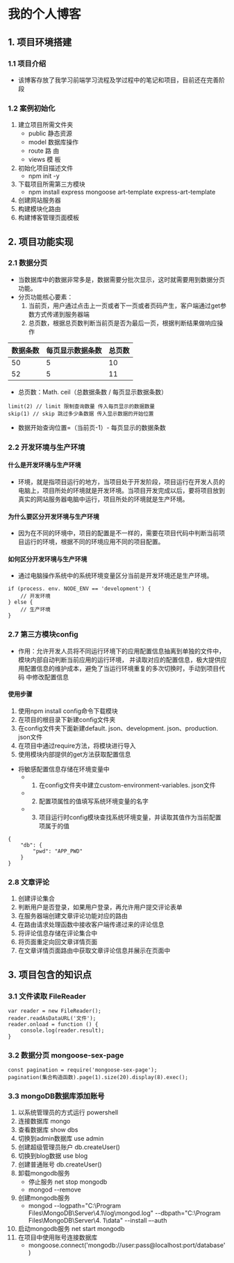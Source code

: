 # 我的个人博客

## 1. 项目环境搭建
### 1.1 项目介绍
- 该博客存放了我学习前端学习流程及学过程中的笔记和项目，目前还在完善阶段
### 1.2 案例初始化
1. 建立项目所需文件夹
    - public 静态资源
    - model 数据库操作
    - route 路 由
    - views 模 板
2. 初始化项目描述文件
    - npm init -y
3. 下载项目所需第三方模块
    - npm install express mongoose art-template express-art-template
4. 创建网站服务器
5. 构建模块化路由
6. 构建博客管理页面模板

## 2. 项目功能实现
### 2.1 数据分页
- 当数据库中的数据非常多是，数据需要分批次显示，这时就需要用到数据分页功能。  
- 分页功能核心要素：  
    1. 当前页，用户通过点击上一页或者下一页或者页码产生，客户端通过get参数方式传递到服务器端
    2. 总页数，根据总页数判断当前页是否为最后一页，根据判断结果做响应操作  
    
|数据条数|每页显示数据条数|总页数|
|:-----|:-----|:-----|
|50|5|10|
|52|5|11|

- 总页数：Math. ceil（总数据条数 / 每页显示数据条数）
```
limit(2) // limit 限制查询数量 传入每页显示的数据数量
skip(1) // skip 跳过多少条数据 传入显示数据的开始位置
```
- 数据开始查询位置=（当前页-1）- 每页显示的数据条数

### 2.2 开发环境与生产环境
#### 什么是开发环境与生产环境  
- 环境，就是指项目运行的地方，当项目处于开发阶段，项目运行在开发人员的电脑上，项目所处的环境就是开发环境。当项目开发完成以后，要将项目放到真实的网站服务器电脑中运行，项目所处的环境就是生产环境。

#### 为什么要区分开发环境与生产环境  
- 因为在不同的环境中，项目的配置是不一样的，需要在项目代码中判断当前项目运行的环境，根据不同的环境应用不同的项目配置。  

#### 如何区分开发环境与生产环境  
- 通过电脑操作系统中的系统环境变量区分当前是开发环境还是生产环境。  
```
if (process. env. NODE_ENV == 'development') {
	// 开发环境
} else {
	// 生产环境
}
```

### 2.7 第三方模块config
- 作用：允许开发人员将不同运行环境下的应用配置信息抽离到单独的文件中，模块内部自动判断当前应用的运行环境， 并读取对应的配置信息，极大提供应用配置信息的维护成本，避免了当运行环境重复的多次切换时，手动到项目代码  中修改配置信息

#### 使用步骤  
1. 使用npm install config命令下载模块
2. 在项目的根目录下新建config文件夹
3. 在config文件夹下面新建default. json、development. json、production. json文件
4. 在项目中通过require方法，将模块进行导入
5. 使用模块内部提供的get方法获取配置信息
- 将敏感配置信息存储在环境变量中
    - 1. 在config文件夹中建立custom-environment-variables. json文件
    - 2. 配置项属性的值填写系统环境变量的名字
    - 3. 项目运行时config模块查找系统环境变量，并读取其值作为当前配置项属于的值
```
{
    "db": {
        "pwd": "APP_PWD"
    }
}
```

### 2.8 文章评论
1. 创建评论集合
2. 判断用户是否登录，如果用户登录，再允许用户提交评论表单
3. 在服务器端创建文章评论功能对应的路由
4. 在路由请求处理函数中接收客户端传递过来的评论信息
5. 将评论信息存储在评论集合中
6. 将页面重定向回文章详情页面
7. 在文章详情页面路由中获取文章评论信息并展示在页面中

## 3. 项目包含的知识点
### 3.1 文件读取 FileReader
```
var reader = new FileReader(); 
reader.readAsDataURL('文件'); 
reader.onload = function () {
    console.log(reader.result);
}
```

### 3.2 数据分页 mongoose-sex-page
```
const pagination = require('mongoose-sex-page');
pagination(集合构造函数).page(1).size(20).display(8).exec();
```

### 3.3 mongoDB数据库添加账号
1. 以系统管理员的方式运行 powershell
2. 连接数据库 mongo
3. 查看数据库 show dbs
4. 切换到admin数据库 use admin
5. 创建超级管理员账户 db.createUser()
6. 切换到blog数据 use blog
7. 创建普通账号 db.createUser()
8. 卸载mongodb服务
    - 停止服务 net stop mongodb
    - mongod --remove
9. 创建mongodb服务
    - mongod --logpath="C:\Program Files\MongoDB\Server\4.1\log\mongod.log" --dbpath="C:\Program Files\MongoDB\Server\4. 1\data" --install –-auth
10. 启动mongodb服务 net start mongodb
11. 在项目中使用账号连接数据库
    - mongoose.connect('mongodb://user:pass@localhost:port/database')
